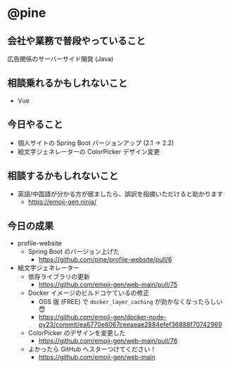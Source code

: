 # @pine

## 会社や業務で普段やっていること

広告関係のサーバーサイド開発 (Java)

## 相談乗れるかもしれないこと

- Vue

## 今日やること

- 個人サイトの Spring Boot バージョンアップ (2.1 -> 2.2)
- 絵文字ジェネレーターの ColorPicker デザイン変更

## 相談するかもしれないこと

- 英語/中国語が分かる方が居ましたら、誤訳を指摘いただけると助かります
  - https://emoji-gen.ninja/

## 今日の成果

- profile-website
  - Spring Boot のバージョン上げた
    - https://github.com/pine/profile-website/pull/6
- 絵文字ジェネレーター
  - 依存ライブラリの更新
    - https://github.com/emoji-gen/web-main/pull/75
  - Docker イメージのビルドコケているの修正
    - OSS 版 (FREE) で `docker_layer_caching` が効かなくなったらしい :innocent:
    - https://github.com/emoji-gen/docker-node-py23/commit/ea6770e6067ceeaeae2884efef36888f70742969
  - ColorPicker のデザインを変更した
    - https://github.com/emoji-gen/web-main/pull/76
  - よかったら GitHub へスターつけてください！
    - https://github.com/emoji-gen/web-main

